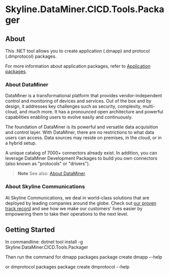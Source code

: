 # Skyline.DataMiner.CICD.Tools.Packager

## About

This .NET tool allows you to create application (.dmapp) and protocol (.dmprotocol) packages.

For more information about application packages, refer to [Application packages](https://aka.dataminer.services/application-packages).

### About DataMiner

DataMiner is a transformational platform that provides vendor-independent control and monitoring of devices and services. Out of the box and by design, it addresses key challenges such as security, complexity, multi-cloud, and much more. It has a pronounced open architecture and powerful capabilities enabling users to evolve easily and continuously.

The foundation of DataMiner is its powerful and versatile data acquisition and control layer. With DataMiner, there are no restrictions to what data users can access. Data sources may reside on premises, in the cloud, or in a hybrid setup.

A unique catalog of 7000+ connectors already exist. In addition, you can leverage DataMiner Development Packages to build you own connectors (also known as "protocols" or "drivers").

> **Note**
> See also: [About DataMiner](https://aka.dataminer.services/about-dataminer).

### About Skyline Communications

At Skyline Communications, we deal in world-class solutions that are deployed by leading companies around the globe. Check out [our proven track record](https://aka.dataminer.services/about-skyline) and see how we make our customers' lives easier by empowering them to take their operations to the next level.

## Getting Started
In commandline:
dotnet tool install -g Skyline.DataMiner.CICD.Tools.Packager

Then run the command for dmapp packages
package create dmapp --help

or dmprotocol packages
package create dmprotocol --help
